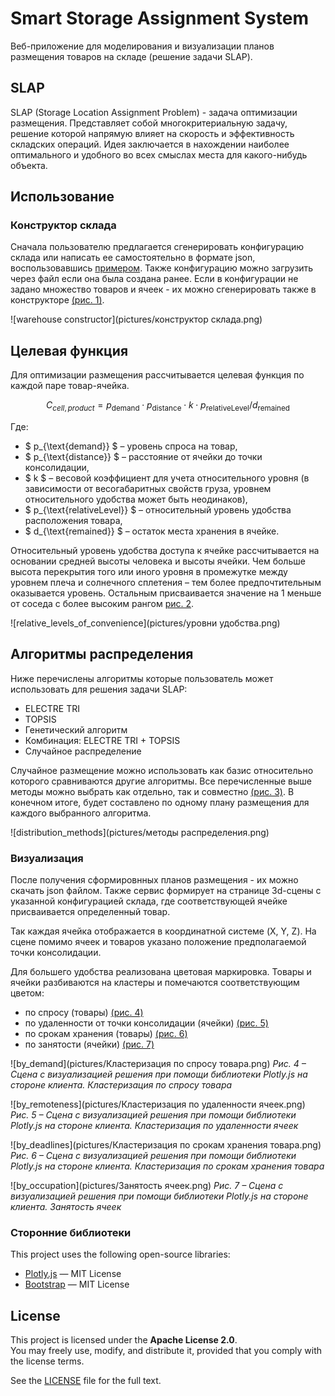 # Smart Storage Assignment System

Веб-приложение для моделирования и визуализации планов размещения товаров на складе (решение задачи SLAP).

## SLAP

SLAP (Storage Location Assignment Problem) - задача оптимизации размещения. Представляет собой многокритериальную
задачу, решение которой напрямую влияет
на скорость и эффективность складских операций. Идея заключается в нахождении наиболее оптимального и удобного во всех
смыслах места для какого-нибудь объекта.

## Использование

### Конструктор склада

Сначала пользователю предлагается сгенерировать конфигурацию склада или написать ее самостоятельно в формате json,
воспользовавшись [примером](src/main/resources/static/warehouse_ex.json).
Также конфигурацию можно загрузить через файл если она была создана ранее.
Если в конфигурации не задано множество товаров и ячеек - их можно сгенерировать также
в конструкторе [(рис. 1)](#fig1).

<a id="fig1"></a>
![warehouse constructor](pictures/конструктор склада.png)


[//]: # (<img src="pictures/конструктор склада.png" width="800">)

## Целевая функция

Для оптимизации размещения рассчитывается целевая функция по каждой паре товар-ячейка.

$$
C_{cell, product} = p_{\text{demand}} \cdot p_{\text{distance}} \cdot k \cdot p_{\text{relativeLevel}} / d_
{\text{remained}}
$$

Где:

- $ p_{\text{demand}} $ – уровень спроса на товар,
- $ p_{\text{distance}} $ – расстояние от ячейки до точки консолидации,
- $ k $ – весовой коэффициент для учета относительного уровня (в зависимости от весогабаритных свойств груза, уровнем
  относительного удобства может быть неодинаков),
- $ p_{\text{relativeLevel}} $ – относительный уровень удобства расположения товара,
- $ d_{\text{remained}} $ – остаток места хранения в ячейке.

Относительный уровень удобства доступа к ячейке рассчитывается на основании средней высоты человека и высоты ячейки. Чем
больше высота перекрытия того или иного уровня в промежутке между уровнем плеча и солнечного сплетения – тем более
предпочтительным оказывается уровень. Остальным присваивается значение на 1 меньше от соседа с более высоким
рангом [рис. 2](#fig2).

<a id="fig2"></a>
![relative_levels_of_convenience](pictures/уровни удобства.png)

## Алгоритмы распределения

Ниже перечислены алгоритмы которые пользователь может использовать для решения задачи SLAP:

- ELECTRE TRI
- TOPSIS
- Генетический алгоритм
- Комбинация: ELECTRE TRI + TOPSIS
- Случайное распределение

Случайное размещение можно использовать как базис относительно которого сравниваются другие алгоритмы.
Все перечисленные выше методы можно выбрать как отдельно, так и совместно [(рис. 3)](#fig3). В конечном итоге, будет
составлено
по одному плану размещения для каждого выбранного алгоритма.

<a id="fig3"></a>
![distribution_methods](pictures/методы распределения.png)

### Визуализация

После получения сформировнных планов размещения - их можно скачать json файлом. Также сервис формирует на странице
3d-сцены с указанной конфигурацией склада, где соответствующей ячейке присваивается определенный товар.

Так каждая ячейка отображается в координатной системе (X, Y, Z). На сцене помимо ячеек и товаров указано положение
предполагаемой точки консолидации.

Для большего удобства реализована цветовая маркировка. Товары и ячейки разбиваются на кластеры и помечаются
соответствующим цветом:

- по спросу (товары) [(рис. 4)](#fig4)
- по удаленности от точки консолидации (ячейки) [(рис. 5)](#fig5)
- по срокам хранения (товары) [(рис. 6)](#fig6)
- по занятости (ячейки) [(рис. 7)](#fig7)

<a id="fig4"></a>
![by_demand](pictures/Кластеризация по спросу товара.png)
*Рис. 4 – Сцена с визуализацией решения при помощи библиотеки Plotly.js на стороне клиента. Кластеризация по спросу
товара*

<a id="fig5"></a>
![by_remoteness](pictures/Кластеризация по удаленности ячеек.png)
*Рис. 5 – Сцена с визуализацией решения при помощи библиотеки Plotly.js на стороне клиента. Кластеризация по удаленности
ячеек*

<a id="fig6"></a>
![by_deadlines](pictures/Кластеризация по срокам хранения товара.png)
*Рис. 6 – Сцена с визуализацией решения при помощи библиотеки Plotly.js на стороне клиента. Кластеризация по срокам
хранения товара*

<a id="fig7"></a>
![by_occupation](pictures/Занятость ячеек.png)
*Рис. 7 – Сцена с визуализацией решения при помощи библиотеки Plotly.js на стороне клиента. Занятость ячеек*

### Сторонние библиотеки

This project uses the following open-source libraries:

- [Plotly.js](https://github.com/plotly/plotly.js) — MIT License
- [Bootstrap](https://github.com/twbs/bootstrap) — MIT License

## License

This project is licensed under the **Apache License 2.0**.  
You may freely use, modify, and distribute it, provided that you comply with the license terms.

See the [LICENSE](./LICENSE) file for the full text.


  
  